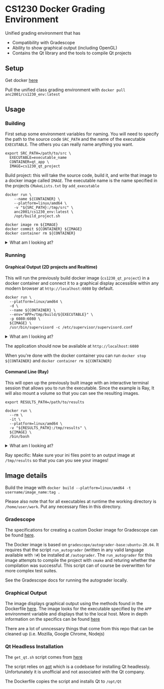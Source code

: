 # CS1230 Docker Grading Environment 
Unified grading environment that has 
 * Compatibility with Gradescope 
 * Ability to show graphical output (including OpenGL) 
 * Contains the Qt library and the tools to compile Qt projects 

## Setup 
Get docker [here](https://docs.docker.com/get-docker/)

Pull the unified class grading environment with `docker pull anc2001/cs1230_env:latest`

## Usage 
### Building 
First setup some environment variables for naming. You will need to specify the path to the source code `SRC_PATH` and the name of the executable `EXECUTABLE`. The others you can really name anything you want. 
```
export SRC_PATH=/path/to/src \
  EXECUTABLE=executable_name
  CONTAINER=qt_app \
  IMAGE=cs1230_qt_project 
```

Build project: this will take the source code, build it, and write that image to a docker image called `IMAGE`. The executable name is the name specified in the projects `CMakeLists.txt` by `add_executable`

```
docker run \
    --name ${CONTAINER} \
    --platform=linux/amd64 \
    -v "${SRC_PATH}:/tmp/src" \
    anc2001/cs1230_env:latest \
    /opt/build_project.sh

docker image rm ${IMAGE}
docker commit ${CONTAINER} ${IMAGE}
docker container rm ${CONTAINER}
```

<details>
  <summary>What am I looking at?</summary>

`--name` specifices the name of the container 

`--platform` specifies the architecture the docker container will run on

`-v "${SRC_PATH}:/tmp/src"` mounts a volume in the container. The files at `SRC_PATH` (the project source code) will be accessible at `/tmp/src` within the container 

`anc2001/cs1230_env:latest` is the name of the Docker Image the container is based on

`/opt/build_project.sh` is the script the docker container will run upon starting 

`docker image rm ${IMAGE}` - deletes the previous image at `IMAGE`

`docker commit ${CONTAINER} ${IMAGE}` - saves the container as permanent memory at `IMAGE`, otherwise the compiled executable will disappear after the container is removed 

`docker container rm ${CONTAINER}` - Remove the container 
</details>

### Running 
#### Graphical Output (2D projects and Realtime)
This will run the previously build docker image (`cs1230_qt_project`) in a docker container and connect it to a graphical display accessible within any modern browser at `http://localhost:6080` by default. 
```
docker run \
  --platform=linux/amd64 \
  -d \
  --name ${CONTAINER} \
  --env="APP=/tmp/build/${EXECUTABLE}" \
  -p 6080:6080 \
  ${IMAGE} \
  /usr/bin/supervisord -c /etc/supervisor/supervisord.conf
```

<details>
  <summary>What am I looking at?</summary>

`-d` means the container runs in detached mode (i.e. in the background)

`--env` sets the environment variable `APP` inside the container. The container will by default look at 

`-p` opens up a port at 6080 by default, you can change this if you really want by changing the first argument number

`/usr/bin/supervisord -c /etc/supervisor/supervisord.conf` is the command to open up a graphical session and expose it at the corresponding sport 
</details>

The application should now be available at `http://localhost:6080`

When you're done with the docker container you can run `docker stop ${CONTAINER}` and `docker container rm ${CONTAINER}`

#### Command Line (Ray)
This will open up the previously built image with an interactive terminal session that allows you to run the executable. Since the example is Ray, It will also mount a volume so that you can see the resulting images. 

```
export RESULTS_PATH=/path/to/results

docker run \
  --rm \
  -it \
  --platform=linux/amd64 \
  -v "${RESULTS_PATH}:/tmp/results" \
  ${IMAGE} \
  /bin/bash
```

<details>
  <summary>What am I looking at?</summary>

`-it` specifies an interactive session 

`--rm` will remove the container when exited 

`/bin/bash` is the command to open up `bash` upon starting the container 
</details>

Ray specific: Make sure your ini files point to an output image at `/tmp/results` so that you can you see your images! 

## Image details
Build the image with `docker build --platform=linux/amd64 -t username/image_name:tag .`

Please also note that for all executables at runtime the working directory is `/home/user/work`. Put any necessary files in this directory. 

### Gradescope
The specifications for creating a custom Docker image for Gradescope can be found [here](https://gradescope-autograders.readthedocs.io/en/latest/manual_docker/). 

The Docker image is based on `gradescope/autograder-base:ubuntu-20.04`. It requires that the script `run_autograder` (written in any valid language available with `!#`) be installed at `/autograder`. The `run_autograder` for this image attempts to compile the project with `cmake` and returing whether the compilation was successful. This script can of course be overwritten for more complex test suites. 

See the Gradescope docs for running the autograder locally. 

### Graphical Output
The image displays graphical output using the methods found in the Dockerfile [here](https://github.com/thewtex/docker-opengl/tree/webgl). The image looks for the executable specified by the `APP` environment variable and displays that to the local host. More in depth information on the specifics can be found [here](https://github.com/thewtex/docker-opengl/blob/master/README.rst)

There are a lot of unncessary things that come from this repo that can be cleaned up (i.e. Mozilla, Google Chrome, Nodejs)

### Qt Headless Installation
The `get_qt.sh` script comes from [here](https://github.com/state-of-the-art/qt6-docker)

The script relies on [aqt](https://github.com/miurahr/aqtinstall) which is a codebase for installing Qt headlessly. Unfortunately it is unofficial and not associated with the Qt company. 

The Dockerfile copies the script and installs Qt to `/opt/Qt`